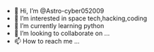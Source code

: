 - 👋 Hi, I’m @Astro-cyber052009
- 👀 I’m interested in space tech,hacking,coding
- 🌱 I’m currently learning python
- 💞️ I’m looking to collaborate on ...
- 📫 How to reach me ...

<!---
Astro-cyber052009/Astro-cyber052009 is a ✨ special ✨ repository because its `README.md` (this file) appears on your GitHub profile.
You can click the Preview link to take a look at your changes.
--->
